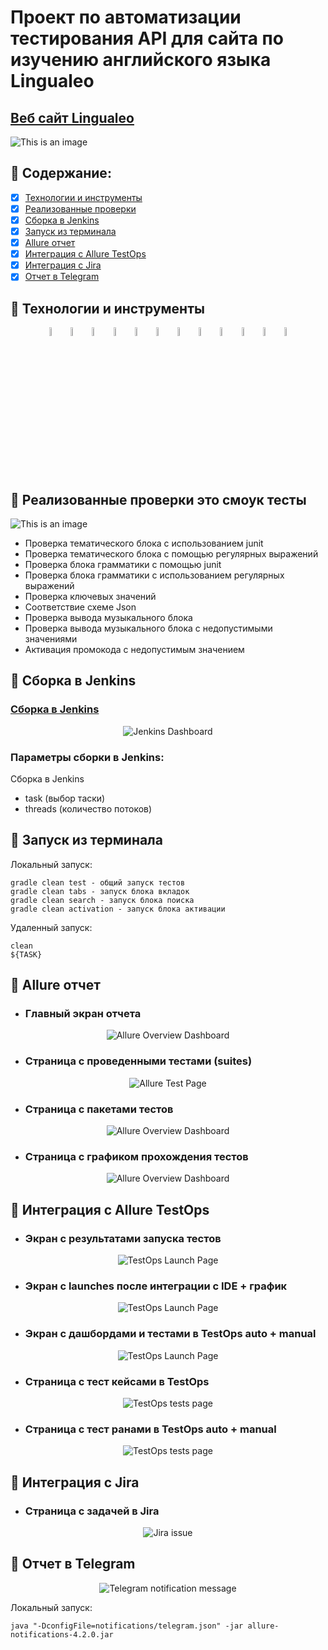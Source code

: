 # Проект по автоматизации тестирования API для сайта по изучению английского языка Lingualeo
## <a target="_blank" href="https://lingualeo.com/ru">Веб сайт Lingualeo</a>

![This is an image](https://i.imgur.com/htHScLw.png)

## :rocket: Содержание:

- [x] <a href="#rocket-технологии-и-инструменты">Технологии и инструменты</a>
- [x] <a href="#rocket-реализованные-проверки">Реализованные проверки</a>
- [x] <a href="#rocket-сборка-в-Jenkins">Сборка в Jenkins</a>
- [x] <a href="#rocket-запуск-из-терминала">Запуск из терминала</a>
- [x] <a href="#rocket-allure-отчет">Allure отчет</a>
- [x] <a href="#rocket-интеграция-с-allure-testops">Интеграция с Allure TestOps</a>
- [x] <a href="#rocket-интеграция-с-jira">Интеграция с Jira</a>
- [x] <a href="#rocket-отчет-в-telegram">Отчет в Telegram</a>

## :rocket: Технологии и инструменты
<p align="center">
<img width="6%" title="IntelliJ IDEA" src="images/logo/Intelij_IDEA.svg">
<img width="6%" title="Java" src="images/logo/Java.svg">
<img width="6%" title="Allure Report" src="images/logo/Allure_Report.svg">
<img width="6%" title="JUnit5" src="images/logo/JUnit5.svg">
<img width="6%" title="AllureTestOps" src="images/logo/AllureTestOps.svg">
<img width="6%" title="Git" src="images/logo/Git.svg">
<img width="6%" title="RestAssured" src="images/logo/RestAssured.svg">
<img width="6%" title="Jira" src="images/logo/Jira.svg">
<img width="6%" title="Gradle" src="images/logo/Gradle.svg">
<img width="6%" title="GitHub" src="images/logo/GitHub.svg">
<img width="6%" title="Jenkins" src="images/logo/Jenkins.svg">
<img width="6%" title="Telegram" src="images/logo/Telegram.svg">
</p>

## :rocket: Реализованные проверки это смоук тесты
![This is an image](https://i.imgur.com/Dd62Cq5.png)
- Проверка тематического блока с использованием junit 
- Проверка тематического блока с помощью регулярных выражений 
- Проверка блока грамматики с помощью junit 
- Проверка блока грамматики с использованием регулярных выражений 
- Проверка ключевых значений 
- Соответствие схеме Json 
- Проверка вывода музыкального блока 
- Проверка вывода музыкального блока с недопустимыми значениями 
- Активация промокода с недопустимым значением

## :rocket: Сборка в Jenkins
### <a target="_blank" href="https://jenkins.autotests.cloud/job/LingualeoApiTestsRustam/">Сборка в Jenkins</a>
<p align="center">
<img title="Jenkins Dashboard" src="images/screenshots/jenkins_dashboard.png">
</p>

### Параметры сборки в Jenkins:
Сборка в Jenkins

- task (выбор таски)
- threads (количество потоков)

## :rocket: Запуск из терминала
Локальный запуск:
```
gradle clean test - общий запуск тестов
gradle clean tabs - запуск блока вкладок
gradle clean search - запуск блока поиска
gradle clean activation - запуск блока активации
```

Удаленный запуск:
```
clean
${TASK}
```

## :rocket: Allure отчет
- ### Главный экран отчета
<p align="center">
<img title="Allure Overview Dashboard" src="images/screenshots/report_main_page.png">
</p>

- ### Страница с проведенными тестами (suites)
<p align="center">
<img title="Allure Test Page" src="images/screenshots/allure_suites_1.png">
</p>

- ### Страница с пакетами тестов
<p align="center">
<img title="Allure Overview Dashboard" src="images/screenshots/allure_packages.png">
</p>

- ### Страница с графиком прохождения тестов
<p align="center">
<img title="Allure Overview Dashboard" src="images/screenshots/allure_schedule.png">
</p>

## :rocket: Интеграция с Allure TestOps
- ### Экран с результатами запуска тестов
<p align="center">
<img title="TestOps Launch Page" src="images/screenshots/test_results_ATO.png">
</p>

- ### Экран с launches после интеграции с IDE + график
<p align="center">
<img title="TestOps Launch Page" src="images/screenshots/launches_ATO.png">
</p>

- ### Экран с дашбордами и тестами в TestOps auto + manual
<p align="center">
<img title="TestOps Launch Page" src="images/screenshots/dashboards_ATO.png">
</p>

- ### Страница с тест кейсами в TestOps
<p align="center">
<img title="TestOps tests page" src="images/screenshots/test_cases_ATO.png">
</p>

- ### Страница с тест ранами в TestOps auto + manual
<p align="center">
<img title="TestOps tests page" src="images/screenshots/test_runs_ATO.png">
</p>

## :rocket: Интеграция с Jira
- ### Страница с задачей в Jira
<p align="center">
<img title="Jira issue" src="images/screenshots/jira_task.png">
</p>

## :rocket: Отчет в Telegram
<p align="center">
<img title="Telegram notification message" src="images/screenshots/telegram_report.png">
</p>

Локальный запуск:
```
java "-DconfigFile=notifications/telegram.json" -jar allure-notifications-4.2.0.jar

```



